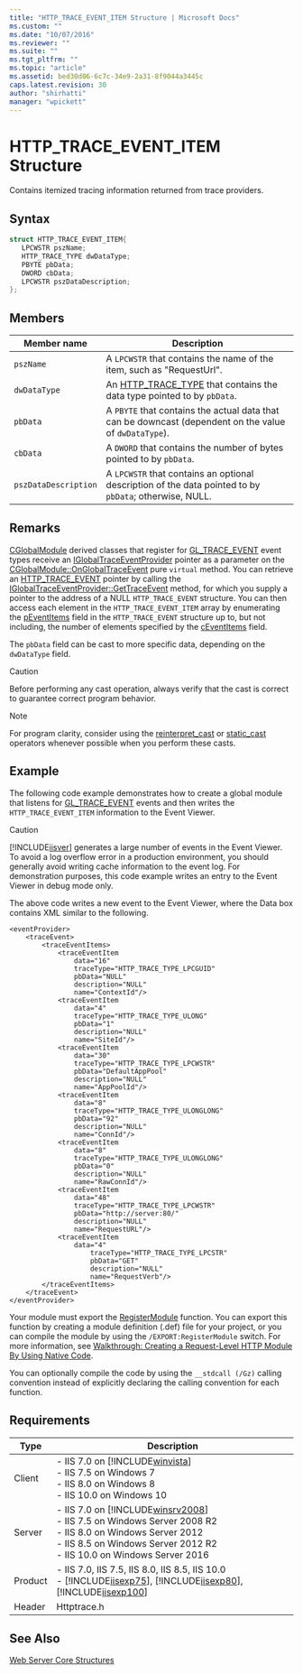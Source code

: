 ```yaml
---
title: "HTTP_TRACE_EVENT_ITEM Structure | Microsoft Docs"
ms.custom: ""
ms.date: "10/07/2016"
ms.reviewer: ""
ms.suite: ""
ms.tgt_pltfrm: ""
ms.topic: "article"
ms.assetid: bed30d06-6c7c-34e9-2a31-8f9044a3445c
caps.latest.revision: 30
author: "shirhatti"
manager: "wpickett"
---
```

# HTTP_TRACE_EVENT_ITEM Structure
Contains itemized tracing information returned from trace providers.  
  
## Syntax  
  
```cpp  
struct HTTP_TRACE_EVENT_ITEM{  
   LPCWSTR pszName;  
   HTTP_TRACE_TYPE dwDataType;  
   PBYTE pbData;  
   DWORD cbData;  
   LPCWSTR pszDataDescription;  
};  
```  
  
## Members  
  
|Member name|Description|  
|-----------------|-----------------|  
|`pszName`|A `LPCWSTR` that contains the name of the item, such as "RequestUrl".|  
|`dwDataType`|An [HTTP_TRACE_TYPE](../../web-development-reference\webdev-native-api-reference/http-trace-type-enumeration.md) that contains the data type pointed to by `pbData`.|  
|`pbData`|A `PBYTE` that contains the actual data that can be downcast (dependent on the value of `dwDataType`).|  
|`cbData`|A `DWORD` that contains the number of bytes pointed to by `pbData`.|  
|`pszDataDescription`|A `LPCWSTR` that contains an optional description of the data pointed to by `pbData`; otherwise, NULL.|  
  
## Remarks  
 [CGlobalModule](../../web-development-reference\webdev-native-api-reference/cglobalmodule-class.md) derived classes that register for [GL_TRACE_EVENT](../../web-development-reference\webdev-native-api-reference/request-processing-constants.md) event types receive an [IGlobalTraceEventProvider](../../web-development-reference\webdev-native-api-reference/iglobaltraceeventprovider-interface.md) pointer as a parameter on the [CGlobalModule::OnGlobalTraceEvent](../../web-development-reference\webdev-native-api-reference/cglobalmodule-onglobaltraceevent-method.md) pure `virtual` method. You can retrieve an [HTTP_TRACE_EVENT](../../web-development-reference\webdev-native-api-reference/http-trace-event-structure.md) pointer by calling the [IGlobalTraceEventProvider::GetTraceEvent](../../web-development-reference\webdev-native-api-reference/iglobaltraceeventprovider-gettraceevent-method.md) method, for which you supply a pointer to the address of a NULL `HTTP_TRACE_EVENT` structure. You can then access each element in the `HTTP_TRACE_EVENT_ITEM` array by enumerating the [pEventItems](../../web-development-reference\webdev-native-api-reference/http-trace-event-structure.md) field in the `HTTP_TRACE_EVENT` structure up to, but not including, the number of elements specified by the [cEventItems](../../web-development-reference\webdev-native-api-reference/http-trace-event-structure.md) field.  
  
 The `pbData` field can be cast to more specific data, depending on the `dwDataType` field.  
  
> [!CAUTION]
>  Before performing any cast operation, always verify that the cast is correct to guarantee correct program behavior.  
  
> [!NOTE]
>  For program clarity, consider using the [reinterpret_cast](http://go.microsoft.com/fwlink/?LinkId=57573) or [static_cast](http://go.microsoft.com/fwlink/?LinkId=57557) operators whenever possible when you perform these casts.  
  
## Example  
 The following code example demonstrates how to create a global module that listens for [GL_TRACE_EVENT](../../web-development-reference\webdev-native-api-reference/request-processing-constants.md) events and then writes the `HTTP_TRACE_EVENT_ITEM` information to the Event Viewer.  
  
> [!CAUTION]
>  [!INCLUDE[iisver](../../wmi-provider/includes/iisver-md.md)] generates a large number of events in the Event Viewer. To avoid a log overflow error in a production environment, you should generally avoid writing cache information to the event log. For demonstration purposes, this code example writes an entry to the Event Viewer in debug mode only.  
  
<!-- TODO: review snippet reference  [!CODE [Structs#3](Structs#3)]  -->  
  
 The above code writes a new event to the Event Viewer, where the Data box contains XML similar to the following.  
  
```  
<eventProvider>  
    <traceEvent>  
        <traceEventItems>  
            <traceEventItem   
                data="16"   
                traceType="HTTP_TRACE_TYPE_LPCGUID"   
                pbData="NULL"   
                description="NULL"   
                name="ContextId"/>  
            <traceEventItem   
                data="4"   
                traceType="HTTP_TRACE_TYPE_ULONG"   
                pbData="1"   
                description="NULL"   
                name="SiteId"/>  
            <traceEventItem   
                data="30"   
                traceType="HTTP_TRACE_TYPE_LPCWSTR"   
                pbData="DefaultAppPool"   
                description="NULL"   
                name="AppPoolId"/>  
            <traceEventItem   
                data="8"   
                traceType="HTTP_TRACE_TYPE_ULONGLONG"   
                pbData="92"   
                description="NULL"   
                name="ConnId"/>  
            <traceEventItem   
                data="8"   
                traceType="HTTP_TRACE_TYPE_ULONGLONG"   
                pbData="0"   
                description="NULL"   
                name="RawConnId"/>  
            <traceEventItem   
                data="48"   
                traceType="HTTP_TRACE_TYPE_LPCWSTR"   
                pbData="http://server:80/"   
                description="NULL"   
                name="RequestURL"/>  
            <traceEventItem   
                data="4"   
                    traceType="HTTP_TRACE_TYPE_LPCSTR"   
                    pbData="GET"   
                    description="NULL"   
                    name="RequestVerb"/>  
        </traceEventItems>  
    </traceEvent>  
</eventProvider>  
```  
  
 Your module must export the [RegisterModule](../../web-development-reference\webdev-native-api-reference/pfn-registermodule-function.md) function. You can export this function by creating a module definition (.def) file for your project, or you can compile the module by using the `/EXPORT:RegisterModule` switch. For more information, see [Walkthrough: Creating a Request-Level HTTP Module By Using Native Code](../../web-development-reference\native-code-development-overview\walkthrough-creating-a-request-level-http-module-by-using-native-code.md).  
  
 You can optionally compile the code by using the `__stdcall (/Gz)` calling convention instead of explicitly declaring the calling convention for each function.  
  
## Requirements  
  
|Type|Description|  
|----------|-----------------|  
|Client|-   IIS 7.0 on [!INCLUDE[winvista](../../wmi-provider/includes/winvista-md.md)]<br />-   IIS 7.5 on Windows 7<br />-   IIS 8.0 on Windows 8<br />-   IIS 10.0 on Windows 10|  
|Server|-   IIS 7.0 on [!INCLUDE[winsrv2008](../../wmi-provider/includes/winsrv2008-md.md)]<br />-   IIS 7.5 on Windows Server 2008 R2<br />-   IIS 8.0 on Windows Server 2012<br />-   IIS 8.5 on Windows Server 2012 R2<br />-   IIS 10.0 on Windows Server 2016|  
|Product|-   IIS 7.0, IIS 7.5, IIS 8.0, IIS 8.5, IIS 10.0<br />-   [!INCLUDE[iisexp75](../../web-development-reference/native-code-api-reference/includes/iisexp75-md.md)], [!INCLUDE[iisexp80](../../web-development-reference/native-code-api-reference/includes/iisexp80-md.md)], [!INCLUDE[iisexp100](../../web-development-reference/native-code-api-reference/includes/iisexp100-md.md)]|  
|Header|Httptrace.h|  
  
## See Also  
 [Web Server Core Structures](../../web-development-reference\webdev-native-api-reference/web-server-core-structures.md)